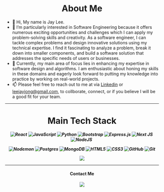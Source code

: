 
<h1 align='center'> About Me</h1>

- 👋 Hi, My name is Jay Lee.
- 👀 I’m particularly interested in Software Engineering because it offers numerous exciting opportunities and challenges which I can apply my problem-solving skills and creativity. As a software engineer, I can tackle complex problems and design innovative solutions using my technical expertise. I find it fascinating to analyze a problem, break it down into smaller components, and build a software solution that addresses the specific needs of users or businesses.
- 🌱 Currently, my main area of focus lies in enhancing my expertise in software design and algorithms. I am enthusiastic about honing my skills in these domains and eagerly look forward to putting my knowledge into practice by working on real-world projects.
- 📫 Please feel free to reach out to me at via [Linkedin](https://www.linkedin.com/in/jayjonglee/) or leejayjong@gmail.com, to collborate, connect, or if you believe I will be a good fit for your team.

<!---
jaylee1021/jaylee1021 is a ✨ special ✨ repository because its `README.md` (this file) appears on your GitHub profile.
You can click the Preview link to take a look at your changes.
--->

<hr />
<div  align='center'>
<h1>
  Main Tech Stack
</h1>

***<p align="center">![React](https://img.shields.io/badge/react-%2320232a.svg?style=for-the-badge&logo=react&logoColor=%2361DAFB)&nbsp;![JavaScript](https://img.shields.io/badge/javascript-%23323330.svg?style=for-the-badge&logo=javascript&logoColor=%23F7DF1E)&nbsp;![Python](https://img.shields.io/badge/python-3670A0?style=for-the-badge&logo=python&logoColor=ffdd54)&nbsp;![Bootstrap](https://img.shields.io/badge/bootstrap-%238511FA.svg?style=for-the-badge&logo=bootstrap&logoColor=white)&nbsp;![Express.js](https://img.shields.io/badge/express.js-%23404d59.svg?style=for-the-badge&logo=express&logoColor=%2361DAFB)&nbsp;![Next JS](https://img.shields.io/badge/Next-black?style=for-the-badge&logo=next.js&logoColor=white)&nbsp;![NodeJS](https://img.shields.io/badge/node.js-6DA55F?style=for-the-badge&logo=node.js&logoColor=white)&nbsp;</p>***
***<p align="center">![Nodemon](https://img.shields.io/badge/NODEMON-%23323330.svg?style=for-the-badge&logo=nodemon&logoColor=%BBDEAD)&nbsp;![Postgres](https://img.shields.io/badge/postgres-%23316192.svg?style=for-the-badge&logo=postgresql&logoColor=white)&nbsp;![MongoDB](https://img.shields.io/badge/MongoDB-%234ea94b.svg?style=for-the-badge&logo=mongodb&logoColor=white)&nbsp;![HTML5](https://img.shields.io/badge/html5-%23E34F26.svg?style=for-the-badge&logo=html5&logoColor=white)&nbsp;![CSS3](https://img.shields.io/badge/css3-%231572B6.svg?style=for-the-badge&logo=css3&logoColor=white)&nbsp;![GitHub](https://img.shields.io/badge/github-%23121011.svg?style=for-the-badge&logo=github&logoColor=white)&nbsp;![Git](https://img.shields.io/badge/git-%23F05033.svg?style=for-the-badge&logo=git&logoColor=white)</p>***
<p >
  <img  src="https://github-readme-stats.vercel.app/api/top-langs/?username=jaylee1021&layout=compact&theme=tokyonight&langs_count=6" />
</p>
<hr />
<h4>
  Contact Me
</h4>
<a href="https://www.linkedin.com/in/jayjonglee/" target="_blank">
   <img src="https://img.shields.io/badge/LinkedIn-0077B5?style=for-the-badge&logo=linkedin&logoColor=0e76a8&color=black">
</a>
</div>
